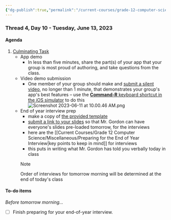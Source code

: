 ```yaml
---
{"dg-publish":true,"permalink":"/current-courses/grade-12-computer-science/thread-4/day-10/","dgHomeLink":false}
---
```


### Thread 4, Day 10 - Tuesday, June 13, 2023
#### Agenda

1. [Culminating Task](https://drive.google.com/file/d/1GwghXQoAbWKPtktJqnWASLAaNNkgSr4l/view?usp=share_link)
	- App demo
		- In less than five minutes, share the part(s) of your app that your group is most proud of authoring, and take questions from the class.
	- Video demo submission
		- One member of your group should make and [submit a silent video](https://docs.google.com/forms/d/e/1FAIpQLSd9VzvXkeUZuZf5B5pesLiSyEtgmBJvc7gTQVHoSz-1PT8xXg/viewform), no longer than 1 minute, that demonstrates your group's app's best features – use the [**Command-R** keyboard shortcut in the iOS simulator](https://developer.apple.com/documentation/xcode/capturing-screenshots-and-videos-from-simulator) to do this
		  ![Screenshot 2023-06-11 at 10.00.46 AM.png](/img/user/Attachments/Screenshot%202023-06-11%20at%2010.00.46%20AM.png)
	- End of year interview prep
		- make a copy of [the provided template](https://docs.google.com/presentation/d/1s2cOIdcSdpdGBn9mpxPBmNhGdZVwZx6ZaYtzk1ioVf0/copy)
		- [submit a link to your slides](https://docs.google.com/forms/d/e/1FAIpQLSeI2fj5btve10esQADv1x_pSOfA_mmyirXIkat9064Lx3gJFw/viewform) so that Mr. Gordon can have everyone's slides pre-loaded tomorrow, for the interviews
		- here are the [[Current Courses/Grade 12 Computer Science/Miscellaneous/Preparing for the End of Year Interview\|key points to keep in mind]] for interviews 
		- this puts in writing what Mr. Gordon has told you verbally today in class
		> [!NOTE]
		> Order of interviews for tomorrow morning will be determined at the end of today's class

#### To-do items

*Before tomorrow morning...*

- [ ] Finish preparing for your end-of-year interview.
